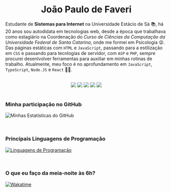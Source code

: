 <h1 align="center">
  <b>João Paulo de Faveri</b>
</h1>

Estudante de **Sistemas para Internet** na Universidade Estácio de Sá :books:, há 20 anos sou autodidata em tecnologias web, desde a época que trabalhava como estagiário na Coordenação do _Curso de Ciências da Computação da Universidade Federal de Santa Catarina_, onde me formei em Psicologia :stuck_out_tongue_winking_eye:. Das páginas estáticas com `HTML` e `JavaScript`, passando para a estilização em `CSS` e passando para tecnlogias de servidor, com `ASP` e `PHP`, sempre procurei desenlvolver ferramentas para auxiliar em minhas rotinas de trabalho. Atualmente, meu foco é no aprofundamento em `JavaScript`, `TypeScript`, `Node.JS` e `React` :brain::muscle:.

<br>

<div align="center">
  <img src="https://img.shields.io/badge/-PHP-777BB4?style=for-the-badge&logo=php&logoColor=777BB4&labelColor=44475a">
  <img src="https://img.shields.io/badge/-JAVASCRIPT-F7DF1E?style=for-the-badge&logo=javascript&logoColor=F7DF1E&labelColor=44475a">
  <img src="https://img.shields.io/badge/-TYPESCRIPT-3178C6?style=for-the-badge&logo=typescript&logoColor=3178C6&labelColor=44475a">
  <img src="https://img.shields.io/badge/-NODE-339933?style=for-the-badge&logo=nodedotjs&logoColor=339933&labelColor=44475a">
  <img src="https://img.shields.io/badge/-REACT-61DAFB?style=for-the-badge&logo=react&logoColor=61DAFB&labelColor=44475a">
</div>

<br>

### Minha participação no GitHub
![Minhas Estatísticas do GitHub](https://github-readme-stats.vercel.app/api?username=joaofaveri&count_private=true&show_icons=true&theme=dracula&locale=pt-br&include_all_commits=true)

<br>

### Principais Linguagens de Programação
[![Linguagens de Programação](https://github-readme-stats.vercel.app/api/top-langs/?username=joaofaveri&layout=compact&locale=pt-br&theme=dracula)](https://github.com/joaofaveri/)

<br>

### O que eu faço da meia-noite às 6h?
[![Wakatime](https://github-readme-stats.vercel.app/api/wakatime?username=joaofaveri&locale=pt-br&theme=dracula)](https://github.com/joaofaveri/)
